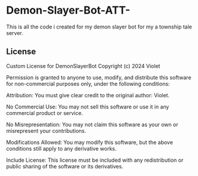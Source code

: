 # Demon-Slayer-Bot-ATT-
This is all the code i created for my demon slayer bot for my a township tale server.


## License
Custom License for DemonSlayerBot
Copyright (c) 2024 Violet

Permission is granted to anyone to use, modify, and distribute this software for non-commercial purposes only, under the following conditions:

Attribution: You must give clear credit to the original author: Violet.

No Commercial Use: You may not sell this software or use it in any commercial product or service.

No Misrepresentation: You may not claim this software as your own or misrepresent your contributions.

Modifications Allowed: You may modify this software, but the above conditions still apply to any derivative works.

Include License: This license must be included with any redistribution or public sharing of the software or its derivatives.
